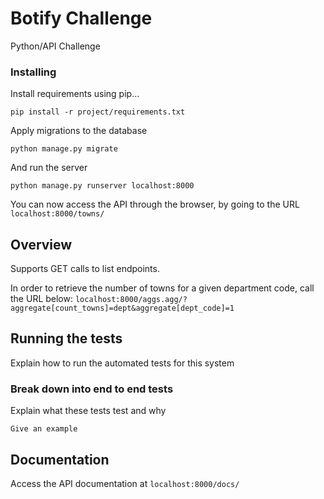 # Botify Challenge

Python/API Challenge

### Installing

Install requirements using pip...
```
pip install -r project/requirements.txt
```

Apply migrations to the database
```
python manage.py migrate
```

And run the server
```
python manage.py runserver localhost:8000
```

You can now access the API through the browser, by going to the URL `localhost:8000/towns/`

## Overview
Supports GET calls to list endpoints. 

In order to retrieve the number of towns for a given department code, call the URL below:
`localhost:8000/aggs.agg/?aggregate[count_towns]=dept&aggregate[dept_code]=1`

## Running the tests

Explain how to run the automated tests for this system

### Break down into end to end tests

Explain what these tests test and why

```
Give an example
```

## Documentation

Access the API documentation at `localhost:8000/docs/`
